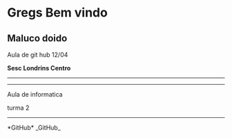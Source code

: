 # Gregs Bem vindo 

<h2> Maluco doido </h2> 
  
Aula de git hub 12/04
  
<b> Sesc Londrins Centro </b>

<hr>
<hr>

Aula de informatica

turma 2


<hr>
*GitHub*
_GitHub_
